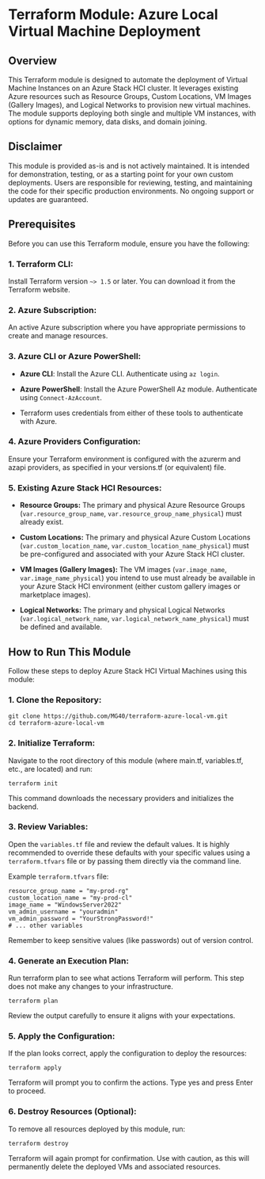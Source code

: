 # Terraform Module: Azure Local Virtual Machine Deployment
## Overview
This Terraform module is designed to automate the deployment of Virtual Machine Instances on an Azure Stack HCI cluster. It leverages existing Azure resources such as Resource Groups, Custom Locations, VM Images (Gallery Images), and Logical Networks to provision new virtual machines. The module supports deploying both single and multiple VM instances, with options for dynamic memory, data disks, and domain joining.

## Disclaimer
This module is provided as-is and is not actively maintained. It is intended for demonstration, testing, or as a starting point for your own custom deployments. Users are responsible for reviewing, testing, and maintaining the code for their specific production environments. No ongoing support or updates are guaranteed.

## Prerequisites
Before you can use this Terraform module, ensure you have the following:

### 1. Terraform CLI:

Install Terraform version `~> 1.5` or later. You can download it from the Terraform website.

### 2. Azure Subscription:

An active Azure subscription where you have appropriate permissions to create and manage resources.

### 3. Azure CLI or Azure PowerShell:

- **Azure CLI**: Install the Azure CLI. Authenticate using `az login`.

- **Azure PowerShell**: Install the Azure PowerShell Az module. Authenticate using `Connect-AzAccount`.

- Terraform uses credentials from either of these tools to authenticate with Azure.

### 4. Azure Providers Configuration:

Ensure your Terraform environment is configured with the azurerm and azapi providers, as specified in your versions.tf (or equivalent) file.

### 5. Existing Azure Stack HCI Resources:

- **Resource Groups:** The primary and physical Azure Resource Groups (`var.resource_group_name`, `var.resource_group_name_physical`) must already exist.

- **Custom Locations:** The primary and physical Azure Custom Locations (`var.custom_location_name`, `var.custom_location_name_physical`) must be pre-configured and associated with your Azure Stack HCI cluster.

- **VM Images (Gallery Images):** The VM images (`var.image_name`, `var.image_name_physical`) you intend to use must already be available in your Azure Stack HCI environment (either custom gallery images or marketplace images).

- **Logical Networks:** The primary and physical Logical Networks (`var.logical_network_name`, `var.logical_network_name_physical`) must be defined and available.

## How to Run This Module
Follow these steps to deploy Azure Stack HCI Virtual Machines using this module:

### 1. Clone the Repository:

    git clone https://github.com/MG40/terraform-azure-local-vm.git
    cd terraform-azure-local-vm

### 2. Initialize Terraform:
Navigate to the root directory of this module (where main.tf, variables.tf, etc., are located) and run:

  `terraform init`

This command downloads the necessary providers and initializes the backend.

### 3. Review Variables:
Open the `variables.tf` file and review the default values. It is highly recommended to override these defaults with your specific values using a `terraform.tfvars` file or by passing them directly via the command line.

Example `terraform.tfvars` file:

    resource_group_name = "my-prod-rg"
    custom_location_name = "my-prod-cl"
    image_name = "WindowsServer2022"
    vm_admin_username = "youradmin"
    vm_admin_password = "YourStrongPassword!"
    # ... other variables

Remember to keep sensitive values (like passwords) out of version control.

### 4. Generate an Execution Plan:
Run terraform plan to see what actions Terraform will perform. This step does not make any changes to your infrastructure.

  `terraform plan`

Review the output carefully to ensure it aligns with your expectations.

### 5. Apply the Configuration:
If the plan looks correct, apply the configuration to deploy the resources:

  `terraform apply`

Terraform will prompt you to confirm the actions. Type yes and press Enter to proceed.

### 6. Destroy Resources (Optional):
To remove all resources deployed by this module, run:

  `terraform destroy`

Terraform will again prompt for confirmation. Use with caution, as this will permanently delete the deployed VMs and associated resources.
